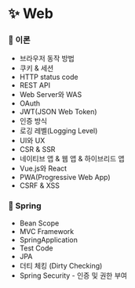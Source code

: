 # ✨ Web

### 📌 이론
- 브라우저 동작 방법
- 쿠키 & 세션
- HTTP status code
- REST API
- Web Server와 WAS
- OAuth
- JWT(JSON Web Token)
- 인증 방식
- 로깅 레벨(Logging Level)
- UI와 UX
- CSR & SSR
- 네이티브 앱 & 웹 앱 & 하이브리드 앱
- Vue.js와 React
- PWA(Progressive Web App)
- CSRF & XSS

### 📌 Spring
- Bean Scope
- MVC Framework
- SpringApplication
- Test Code
- JPA
- 더티 체킹 (Dirty Checking)
- Spring Security - 인증 및 권한 부여
